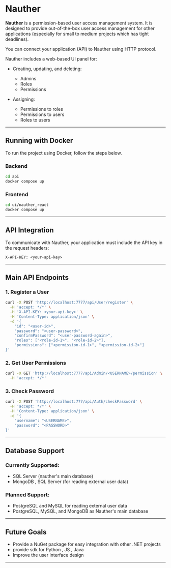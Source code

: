 # Nauther

**Nauther** is a permission-based user access management system. It is designed to provide out-of-the-box user access management for other applications (especially for small to medium projects which has tight deadlines).

You can connect your application (API) to Nauther using HTTP protocol.

Nauther includes a web-based UI panel for:

* Creating, updating, and deleting:

  * Admins
  * Roles
  * Permissions
* Assigning:

  * Permissions to roles
  * Permissions to users
  * Roles to users

---

## Running with Docker

To run the project using Docker, follow the steps below.

### Backend

```bash
cd api
docker compose up
```

### Frontend

```bash
cd ui/nauther_react
docker compose up
```

---

## API Integration

To communicate with Nauther, your application must include the API key in the request headers:

```
X-API-KEY: <your-api-key>
```

---

## Main API Endpoints

### 1. Register a User

```bash
curl -X POST 'http://localhost:7777/api/User/register' \
  -H 'accept: */*' \
  -H 'X-API-KEY: <your-api-key>' \
  -H 'Content-Type: application/json' \
  -d '{
    "id": "<user-id>",
    "password": "<user-password>",
    "confirmPassword": "<user-password-again>",
    "roles": ["<role-id-1>", "<role-id-2>"],
    "permissions": ["<permission-id-1>", "<permission-id-2>"]
}'
```

### 2. Get User Permissions

```bash
curl -X GET 'http://localhost:7777/api/Admin/<USERNAME>/permission' \
  -H 'accept: */*'
```

### 3. Check Password

```bash
curl -X POST 'http://localhost:777/api/Auth/checkPassword' \
  -H 'accept: */*' \
  -H 'Content-Type: application/json' \
  -d '{
    "username": "<USERNAME>",
    "password": "<PASSWORD>"
}'
```

---

## Database Support

### Currently Supported:

* SQL Server (nauther's main database)
* MongoDB , SQL Server (for reading external user data)

### Planned Support:

* PostgreSQL and MySQL for reading external user data
* PostgreSQL, MySQL, and MongoDB as Nauther's main database

---

## Future Goals

* Provide a NuGet package for easy integration with other .NET projects
* provide sdk for Python , JS , Java 
* Improve the user interface design

---
